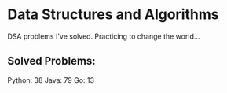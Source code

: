 # Data Structures and Algorithms
DSA problems I've solved. Practicing to change the world...

## Solved Problems:
Python: 38
Java: 79
Go: 13

